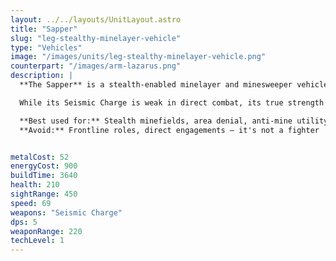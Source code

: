 ```yaml
---
layout: ../../layouts/UnitLayout.astro
title: "Sapper"
slug: "leg-stealthy-minelayer-vehicle"
type: "Vehicles"
image: "/images/units/leg-stealthy-minelayer-vehicle.png"
counterpart: "/images/arm-lazarus.png"
description: |
  **The Sapper** is a stealth-enabled minelayer and minesweeper vehicle designed to control territory and disrupt enemy movement. It excels at creating hidden minefields to delay pushes, punish pathing, and defend vulnerable flanks or expansions.

  While its Seismic Charge is weak in direct combat, its true strength lies in its ability to set traps and detect or clear enemy mines. Use it preemptively to control choke points or defensively to slow down advancing forces.

  **Best used for:** Stealth minefields, area denial, anti-mine utility  
  **Avoid:** Frontline roles, direct engagements — it's not a fighter


metalCost: 52
energyCost: 900
buildTime: 3640
health: 210
sightRange: 450
speed: 69
weapons: "Seismic Charge"
dps: 5
weaponRange: 220
techLevel: 1
---
```

